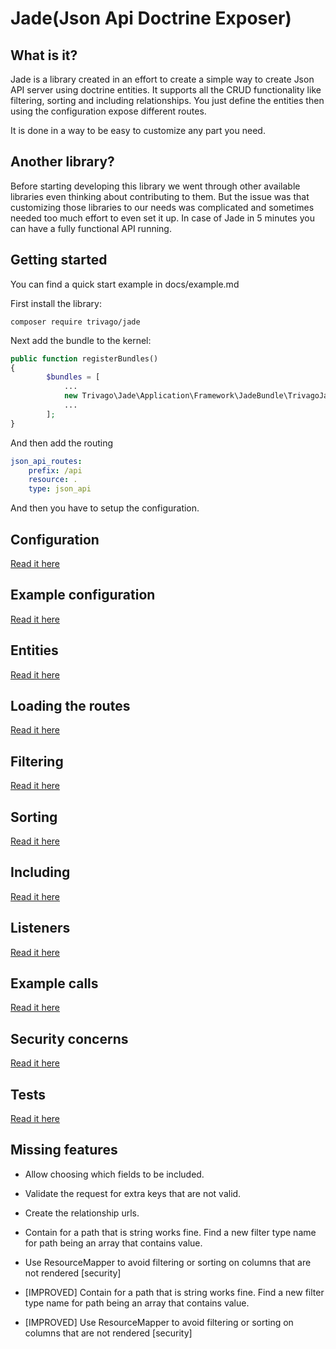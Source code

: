 Jade(Json Api Doctrine Exposer)
=============

What is it?
-------------
Jade is a library created in an effort to create a simple way to create Json API server using doctrine entities.
It supports all the CRUD functionality like filtering, sorting and including relationships.
You just define the entities then using the configuration expose different routes.

It is done in a way to be easy to customize any part you need.

Another library?
-------------
Before starting developing this library we went through other available libraries even thinking about contributing to them.
But the issue was that customizing those libraries to our needs was complicated and sometimes needed too much effort to even set it up.
In case of Jade in 5 minutes you can have a fully functional API running.

Getting started
-------------
You can find a quick start example in docs/example.md

First install the library:

`composer require trivago/jade`

Next add the bundle to the kernel:

```php
public function registerBundles()
{
        $bundles = [
            ...
            new Trivago\Jade\Application\Framework\JadeBundle\TrivagoJadeBundle(),
            ...
        ];
}
```

And then add the routing
```yaml
json_api_routes:
    prefix: /api
    resource: .
    type: json_api

```

And then you have to setup the configuration.

Configuration
------------
[Read it here](docs/configuration.md)

Example configuration
------------
[Read it here](docs/example_configuration.md)

Entities
-------
[Read it here](docs/entities.md)

Loading the routes
-------
[Read it here](docs/routing.md)

Filtering
---------
[Read it here](docs/filtering.md)

Sorting
-------
[Read it here](docs/sorting.md)

Including
---------
[Read it here](docs/including.md)

Listeners
---------
[Read it here](docs/listeners.md)

Example calls
-------------
[Read it here](docs/example_calls.md)

Security concerns
-------------
[Read it here](docs/security_concerns.md)

Tests
-------------
[Read it here](docs/tests.md)

Missing features
----------------
* Allow choosing which fields to be included.
* Validate the request for extra keys that are not valid.
* Create the relationship urls.
* Contain for a path that is string works fine. Find a new filter type name for path being an array that contains value.
* Use ResourceMapper to avoid filtering or sorting on columns that are not rendered [security]

* [IMPROVED] Contain for a path that is string works fine. Find a new filter type name for path being an array that contains value.
* [IMPROVED] Use ResourceMapper to avoid filtering or sorting on columns that are not rendered [security]
